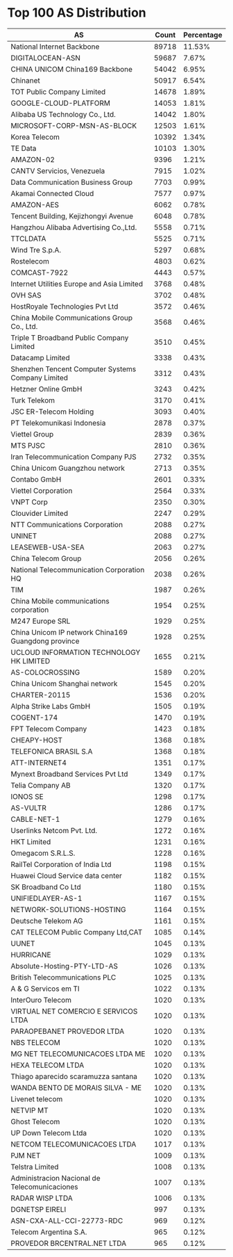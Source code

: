 # Top 100 AS Distribution
| AS | Count | Percentage |
|----|----|----|
| National Internet Backbone | 89718 | 11.53% |
| DIGITALOCEAN-ASN | 59687 | 7.67% |
| CHINA UNICOM China169 Backbone | 54042 | 6.95% |
| Chinanet | 50917 | 6.54% |
| TOT Public Company Limited | 14678 | 1.89% |
| GOOGLE-CLOUD-PLATFORM | 14053 | 1.81% |
| Alibaba US Technology Co., Ltd. | 14042 | 1.80% |
| MICROSOFT-CORP-MSN-AS-BLOCK | 12503 | 1.61% |
| Korea Telecom | 10392 | 1.34% |
| TE Data | 10103 | 1.30% |
| AMAZON-02 | 9396 | 1.21% |
| CANTV Servicios, Venezuela | 7915 | 1.02% |
| Data Communication Business Group | 7703 | 0.99% |
| Akamai Connected Cloud | 7577 | 0.97% |
| AMAZON-AES | 6062 | 0.78% |
| Tencent Building, Kejizhongyi Avenue | 6048 | 0.78% |
| Hangzhou Alibaba Advertising Co.,Ltd. | 5558 | 0.71% |
| TTCLDATA | 5525 | 0.71% |
| Wind Tre S.p.A. | 5297 | 0.68% |
| Rostelecom | 4803 | 0.62% |
| COMCAST-7922 | 4443 | 0.57% |
| Internet Utilities Europe and Asia Limited | 3768 | 0.48% |
| OVH SAS | 3702 | 0.48% |
| HostRoyale Technologies Pvt Ltd | 3572 | 0.46% |
| China Mobile Communications Group Co., Ltd. | 3568 | 0.46% |
| Triple T Broadband Public Company Limited | 3510 | 0.45% |
| Datacamp Limited | 3338 | 0.43% |
| Shenzhen Tencent Computer Systems Company Limited | 3312 | 0.43% |
| Hetzner Online GmbH | 3243 | 0.42% |
| Turk Telekom | 3170 | 0.41% |
| JSC ER-Telecom Holding | 3093 | 0.40% |
| PT Telekomunikasi Indonesia | 2878 | 0.37% |
| Viettel Group | 2839 | 0.36% |
| MTS PJSC | 2810 | 0.36% |
| Iran Telecommunication Company PJS | 2732 | 0.35% |
| China Unicom Guangzhou network | 2713 | 0.35% |
| Contabo GmbH | 2601 | 0.33% |
| Viettel Corporation | 2564 | 0.33% |
| VNPT Corp | 2350 | 0.30% |
| Clouvider Limited | 2247 | 0.29% |
| NTT Communications Corporation | 2088 | 0.27% |
| UNINET | 2088 | 0.27% |
| LEASEWEB-USA-SEA | 2063 | 0.27% |
| China Telecom Group | 2056 | 0.26% |
| National Telecommunication Corporation HQ | 2038 | 0.26% |
| TIM | 1987 | 0.26% |
| China Mobile communications corporation | 1954 | 0.25% |
| M247 Europe SRL | 1929 | 0.25% |
| China Unicom IP network China169 Guangdong province | 1928 | 0.25% |
| UCLOUD INFORMATION TECHNOLOGY HK LIMITED | 1655 | 0.21% |
| AS-COLOCROSSING | 1589 | 0.20% |
| China Unicom Shanghai network | 1545 | 0.20% |
| CHARTER-20115 | 1536 | 0.20% |
| Alpha Strike Labs GmbH | 1505 | 0.19% |
| COGENT-174 | 1470 | 0.19% |
| FPT Telecom Company | 1423 | 0.18% |
| CHEAPY-HOST | 1368 | 0.18% |
| TELEFONICA BRASIL S.A | 1368 | 0.18% |
| ATT-INTERNET4 | 1351 | 0.17% |
| Mynext Broadband Services Pvt Ltd | 1349 | 0.17% |
| Telia Company AB | 1320 | 0.17% |
| IONOS SE | 1298 | 0.17% |
| AS-VULTR | 1286 | 0.17% |
| CABLE-NET-1 | 1279 | 0.16% |
| Userlinks Netcom Pvt. Ltd. | 1272 | 0.16% |
| HKT Limited | 1231 | 0.16% |
| Omegacom S.R.L.S. | 1228 | 0.16% |
| RailTel Corporation of India Ltd | 1198 | 0.15% |
| Huawei Cloud Service data center | 1182 | 0.15% |
| SK Broadband Co Ltd | 1180 | 0.15% |
| UNIFIEDLAYER-AS-1 | 1167 | 0.15% |
| NETWORK-SOLUTIONS-HOSTING | 1164 | 0.15% |
| Deutsche Telekom AG | 1161 | 0.15% |
| CAT TELECOM Public Company Ltd,CAT | 1085 | 0.14% |
| UUNET | 1045 | 0.13% |
| HURRICANE | 1029 | 0.13% |
| Absolute-Hosting-PTY-LTD-AS | 1026 | 0.13% |
| British Telecommunications PLC | 1025 | 0.13% |
| A & G Servicos em TI | 1022 | 0.13% |
| InterOuro Telecom | 1020 | 0.13% |
| VIRTUAL NET COMERCIO E SERVICOS LTDA | 1020 | 0.13% |
| PARAOPEBANET PROVEDOR LTDA | 1020 | 0.13% |
| NBS TELECOM | 1020 | 0.13% |
| MG NET TELECOMUNICACOES LTDA ME | 1020 | 0.13% |
| HEXA TELECOM LTDA | 1020 | 0.13% |
| Thiago aparecido scaramuzza santana | 1020 | 0.13% |
| WANDA BENTO DE MORAIS SILVA - ME | 1020 | 0.13% |
| Livenet telecom | 1020 | 0.13% |
| NETVIP MT | 1020 | 0.13% |
| Ghost Telecom | 1020 | 0.13% |
| UP Down Telecom Ltda | 1020 | 0.13% |
| NETCOM TELECOMUNICACOES LTDA | 1017 | 0.13% |
| PJM NET | 1009 | 0.13% |
| Telstra Limited | 1008 | 0.13% |
| Administracion Nacional de Telecomunicaciones | 1007 | 0.13% |
| RADAR WISP LTDA | 1006 | 0.13% |
| DGNETSP EIRELI | 997 | 0.13% |
| ASN-CXA-ALL-CCI-22773-RDC | 969 | 0.12% |
| Telecom Argentina S.A. | 965 | 0.12% |
| PROVEDOR BRCENTRAL.NET LTDA | 965 | 0.12% |
